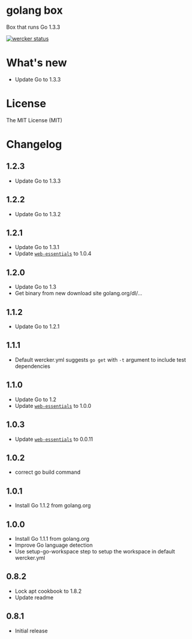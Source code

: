 # golang box

Box that runs Go 1.3.3

[![wercker status](https://app.wercker.com/status/cb0eb61be1b3e5bb4bc2c475d2c3e7c8/m "wercker status")](https://app.wercker.com/project/bykey/cb0eb61be1b3e5bb4bc2c475d2c3e7c8)

# What's new

- Update Go to 1.3.3

# License

The MIT License (MIT)

# Changelog

## 1.2.3

- Update Go to 1.3.3

## 1.2.2

- Update Go to 1.3.2

## 1.2.1

- Update Go to 1.3.1
- Update [`web-essentials`](https://app.wercker.com/#applications/51ab0c42df8960ba45003fd9/tab/details) to 1.0.4

## 1.2.0

- Update Go to 1.3
- Get binary from new download site golang.org/dl/...

## 1.1.2

- Update Go to 1.2.1

## 1.1.1

- Default wercker.yml suggests `go get` with `-t` argument to include test dependencies

## 1.1.0

- Update Go to 1.2
- Update [`web-essentials`](https://app.wercker.com/#applications/51ab0c42df8960ba45003fd9/tab/details) to 1.0.0

## 1.0.3

- Update [`web-essentials`](https://app.wercker.com/#applications/51ab0c42df8960ba45003fd9/tab/details) to 0.0.11

## 1.0.2

- correct go build command

## 1.0.1

- Install Go 1.1.2 from golang.org

## 1.0.0

- Install Go 1.1.1 from golang.org
- Improve Go language detection
- Use setup-go-workspace step to setup the workspace in default wercker.yml

## 0.8.2

- Lock apt cookbook to 1.8.2
- Update readme

## 0.8.1

- Initial release
